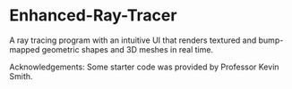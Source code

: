 # Enhanced-Ray-Tracer
A ray tracing program with an intuitive UI that renders textured and bump-mapped geometric shapes and 3D meshes in real time.

Acknowledgements:
Some starter code was provided by Professor Kevin Smith.
